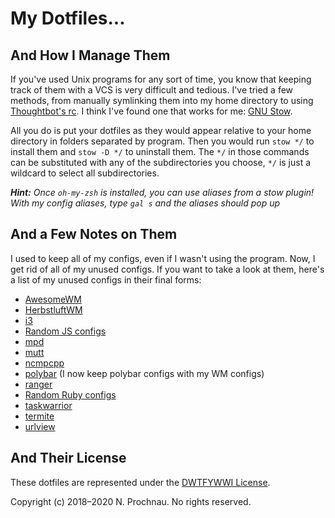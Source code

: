 # My Dotfiles...

## And How I Manage Them

If you've used Unix programs for any sort of time, you know that keeping track of
them with a VCS is very difficult and tedious. I've tried a few methods, from
manually symlinking them into my home directory to using
[Thoughtbot's rc][1]. I think I've found one that
works for me: [GNU Stow][2].

[1]: https://github.com/thoughtbot/rcm
[2]: https://www.gnu.org/software/stow

All you do is put your dotfiles as they would appear relative to your home
directory in folders separated by program. Then you would run `stow */` to
install them and `stow -D */` to uninstall them. The `*/` in those commands can
be substituted with any of the subdirectories you choose, `*/` is just a wildcard
to select all subdirectories.

***Hint:*** *Once `oh-my-zsh` is installed, you can use aliases from a stow
plugin! With my config aliases, type `gal s` and the aliases should pop up*

## And a Few Notes on Them

I used to keep all of my configs, even if I wasn't using the program. Now, I get
rid of all of my unused configs. If you want to take a look at them, here's a list
of my unused configs in their final forms:

- [AwesomeWM][796ab5c]
- [HerbstluftWM][796ab5c]
- [i3][796ab5c]
- [Random JS configs][796ab5c]
- [mpd][796ab5c]
- [mutt][796ab5c]
- [ncmpcpp][796ab5c]
- [polybar][796ab5c] (I now keep polybar configs with my WM configs)
- [ranger][796ab5c]
- [Random Ruby configs][796ab5c]
- [taskwarrior][796ab5c]
- [termite][796ab5c]
- [urlview][796ab5c]

[796ab5c]: https://github.com/parmort/dotfiles/tree/796ab5c5ecc33461dc995a3abf103c3ef6b98b14~1

## And Their License

These dotfiles are represented under the [DWTFYWWI License][3].

[3]: https://github.com/parmort/DWTFYWWI

Copyright (c) 2018&ndash;2020 N. Prochnau. No rights reserved.
